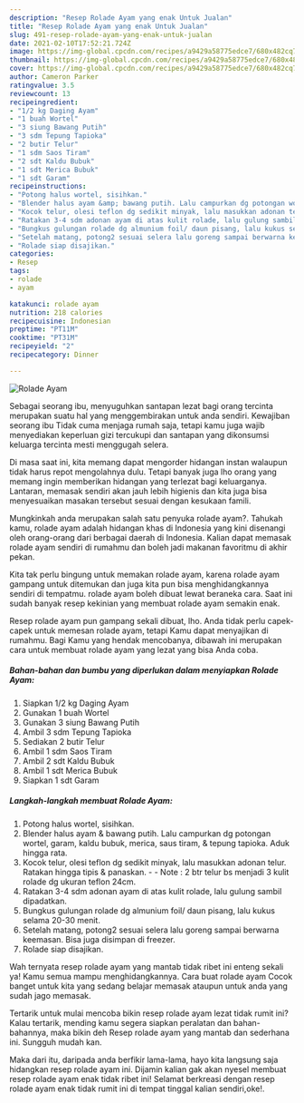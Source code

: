 ```yaml
---
description: "Resep Rolade Ayam yang enak Untuk Jualan"
title: "Resep Rolade Ayam yang enak Untuk Jualan"
slug: 491-resep-rolade-ayam-yang-enak-untuk-jualan
date: 2021-02-10T17:52:21.724Z
image: https://img-global.cpcdn.com/recipes/a9429a58775edce7/680x482cq70/rolade-ayam-foto-resep-utama.jpg
thumbnail: https://img-global.cpcdn.com/recipes/a9429a58775edce7/680x482cq70/rolade-ayam-foto-resep-utama.jpg
cover: https://img-global.cpcdn.com/recipes/a9429a58775edce7/680x482cq70/rolade-ayam-foto-resep-utama.jpg
author: Cameron Parker
ratingvalue: 3.5
reviewcount: 13
recipeingredient:
- "1/2 kg Daging Ayam"
- "1 buah Wortel"
- "3 siung Bawang Putih"
- "3 sdm Tepung Tapioka"
- "2 butir Telur"
- "1 sdm Saos Tiram"
- "2 sdt Kaldu Bubuk"
- "1 sdt Merica Bubuk"
- "1 sdt Garam"
recipeinstructions:
- "Potong halus wortel, sisihkan."
- "Blender halus ayam &amp; bawang putih. Lalu campurkan dg potongan wortel, garam, kaldu bubuk, merica, saus tiram, &amp; tepung tapioka. Aduk hingga rata."
- "Kocok telur, olesi teflon dg sedikit minyak, lalu masukkan adonan telur. Ratakan hingga tipis &amp; panaskan.  Note : 2 btr telur bs menjadi 3 kulit rolade dg ukuran teflon 24cm."
- "Ratakan 3-4 sdm adonan ayam di atas kulit rolade, lalu gulung sambil dipadatkan."
- "Bungkus gulungan rolade dg almunium foil/ daun pisang, lalu kukus selama 20-30 menit."
- "Setelah matang, potong2 sesuai selera lalu goreng sampai berwarna keemasan. Bisa juga disimpan di freezer."
- "Rolade siap disajikan."
categories:
- Resep
tags:
- rolade
- ayam

katakunci: rolade ayam 
nutrition: 218 calories
recipecuisine: Indonesian
preptime: "PT11M"
cooktime: "PT31M"
recipeyield: "2"
recipecategory: Dinner

---
```



![Rolade Ayam](https://img-global.cpcdn.com/recipes/a9429a58775edce7/680x482cq70/rolade-ayam-foto-resep-utama.jpg)

Sebagai seorang ibu, menyuguhkan santapan lezat bagi orang tercinta merupakan suatu hal yang menggembirakan untuk anda sendiri. Kewajiban seorang ibu Tidak cuma menjaga rumah saja, tetapi kamu juga wajib menyediakan keperluan gizi tercukupi dan santapan yang dikonsumsi keluarga tercinta mesti menggugah selera.

Di masa  saat ini, kita memang dapat mengorder hidangan instan walaupun tidak harus repot mengolahnya dulu. Tetapi banyak juga lho orang yang memang ingin memberikan hidangan yang terlezat bagi keluarganya. Lantaran, memasak sendiri akan jauh lebih higienis dan kita juga bisa menyesuaikan masakan tersebut sesuai dengan kesukaan famili. 



Mungkinkah anda merupakan salah satu penyuka rolade ayam?. Tahukah kamu, rolade ayam adalah hidangan khas di Indonesia yang kini disenangi oleh orang-orang dari berbagai daerah di Indonesia. Kalian dapat memasak rolade ayam sendiri di rumahmu dan boleh jadi makanan favoritmu di akhir pekan.

Kita tak perlu bingung untuk memakan rolade ayam, karena rolade ayam gampang untuk ditemukan dan juga kita pun bisa menghidangkannya sendiri di tempatmu. rolade ayam boleh dibuat lewat beraneka cara. Saat ini sudah banyak resep kekinian yang membuat rolade ayam semakin enak.

Resep rolade ayam pun gampang sekali dibuat, lho. Anda tidak perlu capek-capek untuk memesan rolade ayam, tetapi Kamu dapat menyajikan di rumahmu. Bagi Kamu yang hendak mencobanya, dibawah ini merupakan cara untuk membuat rolade ayam yang lezat yang bisa Anda coba.

<!--inarticleads1-->

##### Bahan-bahan dan bumbu yang diperlukan dalam menyiapkan Rolade Ayam:

1. Siapkan 1/2 kg Daging Ayam
1. Gunakan 1 buah Wortel
1. Gunakan 3 siung Bawang Putih
1. Ambil 3 sdm Tepung Tapioka
1. Sediakan 2 butir Telur
1. Ambil 1 sdm Saos Tiram
1. Ambil 2 sdt Kaldu Bubuk
1. Ambil 1 sdt Merica Bubuk
1. Siapkan 1 sdt Garam




<!--inarticleads2-->

##### Langkah-langkah membuat Rolade Ayam:

1. Potong halus wortel, sisihkan.
1. Blender halus ayam &amp; bawang putih. Lalu campurkan dg potongan wortel, garam, kaldu bubuk, merica, saus tiram, &amp; tepung tapioka. Aduk hingga rata.
1. Kocok telur, olesi teflon dg sedikit minyak, lalu masukkan adonan telur. Ratakan hingga tipis &amp; panaskan. -  - Note : 2 btr telur bs menjadi 3 kulit rolade dg ukuran teflon 24cm.
1. Ratakan 3-4 sdm adonan ayam di atas kulit rolade, lalu gulung sambil dipadatkan.
1. Bungkus gulungan rolade dg almunium foil/ daun pisang, lalu kukus selama 20-30 menit.
1. Setelah matang, potong2 sesuai selera lalu goreng sampai berwarna keemasan. Bisa juga disimpan di freezer.
1. Rolade siap disajikan.




Wah ternyata resep rolade ayam yang mantab tidak ribet ini enteng sekali ya! Kamu semua mampu menghidangkannya. Cara buat rolade ayam Cocok banget untuk kita yang sedang belajar memasak ataupun untuk anda yang sudah jago memasak.

Tertarik untuk mulai mencoba bikin resep rolade ayam lezat tidak rumit ini? Kalau tertarik, mending kamu segera siapkan peralatan dan bahan-bahannya, maka bikin deh Resep rolade ayam yang mantab dan sederhana ini. Sungguh mudah kan. 

Maka dari itu, daripada anda berfikir lama-lama, hayo kita langsung saja hidangkan resep rolade ayam ini. Dijamin kalian gak akan nyesel membuat resep rolade ayam enak tidak ribet ini! Selamat berkreasi dengan resep rolade ayam enak tidak rumit ini di tempat tinggal kalian sendiri,oke!.

